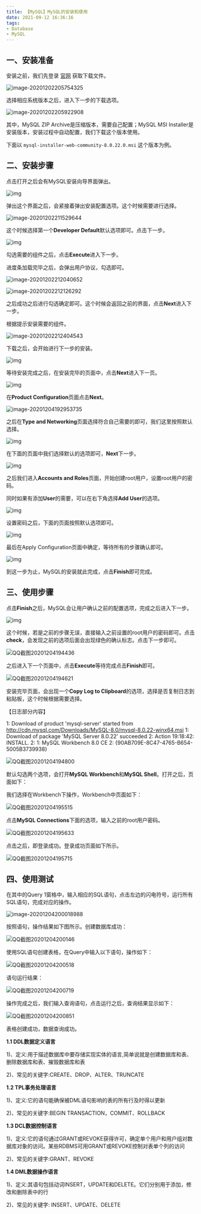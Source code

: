 ```yaml
---
title: 【MySQL】MySQL的安装和使用
date: 2021-09-12 16:36:16
tags:
- Database
- MySQL
---
```


## 一、安装准备

安装之前，我们先登录  [官网](https://dev.mysql.com/downloads/mysql/5.5.html#downloads)  获取下载文件。

![image-20201202205754325](https://s2.loli.net/2022/04/01/D4Yy7TZOSqkXf9b.png)

选择相应系统版本之后，进入下一步的下载选项。

![image-20201202205922908](https://s2.loli.net/2022/04/01/AJKnw2al5teTOmr.png)

其中，MySQL ZIP Archive是压缩版本，需要自己配置；MySQL MSI Installer是安装版本，安装过程中自动配置，我们下载这个版本使用。

下面以 `mysql-installer-web-community-8.0.22.0.msi` 这个版本为例。

## 二、安装步骤

点击打开之后会有MySQL安装向导界面弹出。

![img](https://s2.loli.net/2022/04/01/exbJZGhlyfId7ot.png)

弹出这个界面之后，会紧接着弹出安装配置选项。这个时候需要进行选择。

![image-20201202211529644](https://s2.loli.net/2022/04/01/L9rSbQYvJDzkdcw.png)

这个时候选择第一个**Developer Default**默认选项即可。点击下一步。

![img](https://s2.loli.net/2022/04/01/pgyCedPiYRG1wQH.png)

勾选需要的组件之后，点击**Execute**进入下一步。

进度条加载完毕之后，会弹出用户协议，勾选即可。

![image-20201202212040652](https://s2.loli.net/2022/04/01/kpq1xdl3soHXUFn.png)

![image-20201202212126292](https://s2.loli.net/2022/04/01/KDva1reqsBRoTCH.png)

之后成功之后进行勾选确定即可。这个时候会返回之前的界面，点击**Next**进入下一步。

根据提示安装需要的组件。

![image-20201202212404543](https://s2.loli.net/2022/04/01/br8tS2gLxskqKFc.png)

下载之后，会开始进行下一步的安装。

![img](https://s2.loli.net/2022/04/01/uZnHVA35S4QBrXf.jpg)

等待安装完成之后，在安装完毕的页面中，点击**Next**进入下一页。

![img](https://s2.loli.net/2022/04/01/x9E4CIq8ZsRaUjg.png)

在**Product Configuration**页面点击**Next**。

![image-20201204192953735](https://s2.loli.net/2022/04/01/AJHeW1m8nKQbgoL.png)

之后在**Type and Networking**页面选择符合自己需要的即可，我们这里按照默认选择。

![img](https://s2.loli.net/2022/04/01/iuHhjJFwq5TAL1M.png)

在下面的页面中我们选择默认的选项即可，**Next**下一步。

![img](https://s2.loli.net/2022/04/01/YE2wLmrvWBZzTSg.jpg)

之后我们进入**Accounts and Roles**页面，开始创建root用户，设置root用户的密码。

同时如果有添加**User**的需要，可以在右下角选择**Add User**的选项。

![img](https://s2.loli.net/2022/04/01/lKGYj2gOovRF8a6.png)

设置密码之后，下面的页面按照默认选项即可。

![img](https://s2.loli.net/2022/04/01/jFaGX5hkKxwYlMZ.png)

最后在Apply Configuration页面中确定，等待所有的步骤确认即可。

![img](https://s2.loli.net/2022/04/01/6hvVDsqxHlCKazk.png)

到这一步为止，MySQL的安装就此完成，点击**Finish**即可完成。

## 三、使用步骤

点击**Finish**之后，MySQL会让用户确认之前的配置选项，完成之后进入下一步。

![img](https://s2.loli.net/2022/04/01/m8IUk9B2oPRQSbT.png)

这个时候，若是之前的步骤无误，直接输入之前设置的root用户的密码即可。点击**check**，会发现之前的选项后面会出现绿色的确认标志。点击下一步即可。

![QQ截图20201204194436](https://s2.loli.net/2022/04/01/fXOdNeMs62njYpo.png)

之后进入下一个页面中，点击**Execute**等待完成点击**Finish**即可。

![QQ截图20201204194621](https://s2.loli.net/2022/04/01/Ay7wYplDrvVBMg9.png)

安装完毕页面，会出现一个**Copy Log to Clipboard**的选项，选择是否复制日志到粘贴板，这个时候根据需要选择。

【日志部分内容】

1: Download of product 'mysql-server' started from http://cdn.mysql.com/Downloads/MySQL-8.0/mysql-8.0.22-winx64.msi
1: Download of package 'MySQL Server 8.0.22' succeeded
2: Action 19:18:42: INSTALL.
2: 1: MySQL Workbench 8.0 CE 2: {90AB709E-8C47-4765-B654-5005B3739938}

![QQ截图20201204194800](https://s2.loli.net/2022/04/01/jFi54TOVHPQeypW.png)

默认勾选两个选项，会打开**MySQL Workbench**和**MySQL Shell**。打开之后，页面如下：

我们选择在Workbench下操作，Workbench中页面如下：

![QQ截图20201204195515](https://s2.loli.net/2022/04/01/RyeCFvzmfW4DJ9s.png)

点击**MySQL Connections**下面的选项，输入之前的root用户密码。

![QQ截图20201204195633](https://s2.loli.net/2022/04/01/QWMKo136Szh5rYV.png)

点击之后，即登录成功。登录成功页面如下所示。

![QQ截图20201204195715](https://s2.loli.net/2022/04/01/lqG61Bcp4mVCa5Y.png)

## 四、使用测试

在其中的Query 1窗格中，输入相应的SQL语句，点击左边的闪电符号，运行所有SQL语句，完成对应的操作。

![image-20201204200018988](https://s2.loli.net/2022/04/01/R85S1zm2CorW9Ae.png)

按照语句，操作结果如下图所示。创建数据库成功：

![QQ截图20201204200146](https://s2.loli.net/2022/04/01/KhzWw5fpRTo9LXb.png)

使用SQL语句创建表格，在Query中输入以下语句，操作如下：

![QQ截图20201204200518](https://s2.loli.net/2022/04/01/gQ49dcE5n1yWlCT.png)

语句运行结果：

![QQ截图20201204200719](https://s2.loli.net/2022/04/01/bQwEi2qRm3zKgkI.png)

操作完成之后，我们输入查询语句，点击运行之后，查询结果显示如下：

![QQ截图20201204200851](https://s2.loli.net/2022/04/01/zgDYMWZRHjwdEcA.png)

表格创建成功，数据查询成功。

**1.1 DDL数据定义语言**

1)、定义:用于描述数据库中要存储实现实体的语言,简单说就是创建数据库和表、删除数据库和表、摧毁数据库和表

2)、常见的关键字:CREATE、DROP、ALTER、TRUNCATE

**1.2 TPL事务处理语言**

1)、定义:它的语句能确保被DML语句影响的表的所有行及时得以更新

2)、常见的关键字:BEGIN TRANSACTION，COMMIT、ROLLBACK

**1.3 DCL数据控制语言**

1)、定义:它的语句通过GRANT或REVOKE获得许可，确定单个用户和用户组对数据库对象的访问。某些RDBMS可用GRANT或REVOKE控制对表单个列的访问

2)、常见的关键字:GRANT、REVOKE

**1.4 DML数据操作语言**

1)、定义:其语句包括动词INSERT，UPDATE和DELETE。它们分别用于添加，修改和删除表中的行

2)、常见的关键字: INSERT、UPDATE、DELETE
